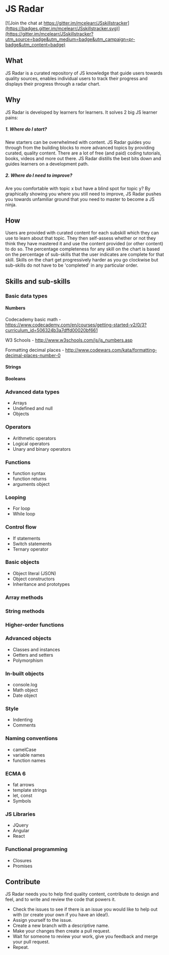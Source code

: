 # JS Radar

[![Join the chat at https://gitter.im/mcelearr/JSskillstracker](https://badges.gitter.im/mcelearr/JSskillstracker.svg)](https://gitter.im/mcelearr/JSskillstracker?utm_source=badge&utm_medium=badge&utm_campaign=pr-badge&utm_content=badge)
## What
JS Radar is a curated repository of JS knowledge that guide users towards quality sources, enables individual users to track their progress and displays their progress through a radar chart.

## Why
JS Radar is developed by learners for learners. It solves 2 big JS learner pains:
##### 1. Where do I start?
New starters can be overwhelmed with content. JS Radar guides you through from the building blocks to more advanced topics by providing curated, quality content. There are a lot of free (and paid) coding tutorials, books, videos and more out there. JS Radar distills the best bits down and guides learners on a development path.
##### 2. Where do I need to improve?
Are you comfortable with topic x but have a blind spot for topic y? By graphically showing you where you still need to improve, JS Radar pushes you towards unfamiliar ground that you need to master to become a JS ninja.

## How
 Users are provided with curated content for each subskill which they can use to learn about that topic. They then self-assess whether or not they think they have mastered it and use the content provided (or other content) to do so. The percentage completeness for any skill on the chart is based on the percentage of sub-skills that the user indicates are complete for that skill. Skills on the chart get progressively harder as you go clockwise but sub-skills do not have to be 'completed' in any particular order.

## Skills and sub-skills

### Basic data types
#### Numbers

Codecademy basic math - https://www.codecademy.com/en/courses/getting-started-v2/0/3?curriculum_id=506324b3a7dffd00020bf661

W3 Schools - http://www.w3schools.com/js/js_numbers.asp

Formatting decimal places - http://www.codewars.com/kata/formatting-decimal-places-number-0

#### Strings


#### Booleans

### Advanced data types
* Arrays
* Undefined and null
* Objects

### Operators
* Arithmetic operators
* Logical operators
* Unary and binary operators

### Functions
* function syntax
* function returns
* arguments object

### Looping
* For loop
* While loop

### Control flow
* If statements
* Switch statements
* Ternary operator

### Basic objects
* Object literal (JSON)
* Object constructors
* Inheritance and prototypes

### Array methods

### String methods

### Higher-order functions

### Advanced objects
* Classes and instances
* Getters and setters
* Polymorphism

### In-built objects
* console.log
* Math object
* Date object

### Style
* Indenting
* Comments

### Naming conventions
* camelCase
* variable names
* function names

### ECMA 6
* fat arrows
* template strings
* let, const
* Symbols

### JS Libraries
* JQuery
* Angular
* React

### Functional programming
* Closures
* Promises

## Contribute
JS Radar needs you to help find quality content, contribute to design and feel, and to write and review the code that powers it.
* Check the issues to see if there is an issue you would like to help out with (or create your own if you have an idea!).
* Assign yourself to the issue.
* Create a new branch with a descriptive name.
* Make your changes then create a pull request.
* Wait for someone to review your work, give you feedback and merge your pull request.
* Repeat.
